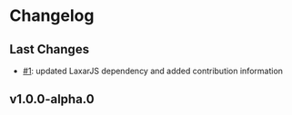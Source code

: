 # Changelog

## Last Changes

- [#1](https://github.com/LaxarJS/ax-layer-control/issues/1): updated LaxarJS dependency and added contribution information


## v1.0.0-alpha.0
